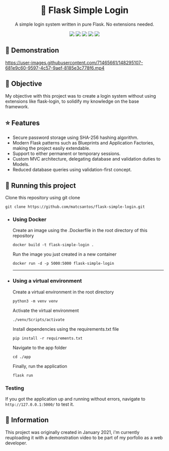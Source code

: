 <h1 align="center">🔐 Flask Simple Login</h1>
<p align="center">A simple login system written in pure Flask. No extensions needed.</p>

<p align="center">
  <img src="https://img.shields.io/badge/-Python-232529?style=flat&logo=python&logoColor=white">
  <img src="https://img.shields.io/badge/-Flask-232529?style=flat&logo=flask&logoColor=white">
  <img src="https://img.shields.io/badge/-SQLite-232529?style=flat&logo=sqlite&logoColor=white">
  <img src="https://img.shields.io/badge/-HTML5-232529?style=flat&logo=html5&logoColor=white">
  <img src="https://img.shields.io/badge/-CSS3-232529?style=flat&logo=css3&logoColor=white">
</p>

<h2>🎥 Demonstration</h2>

https://user-images.githubusercontent.com/71465661/148295107-681e9c60-9597-4c57-9aef-8185e3c778f6.mp4

<h2>📌 Objective</h2>

My objective with this project was to create a login system without using extensions like flask-login, to solidify my knowledge on the base framework.

<h2>⭐ Features</h2>

- Secure password storage using SHA-256 hashing algorithm.
- Modern Flask patterns such as Blueprints and Application Factories, making the project easily extendable.
- Support to either permanent or temporary sessions.
- Custom MVC architecture, delegating database and validation duties to Models.
- Reduced database queries using validation-first concept.

<h2>🚀 Running this project</h2>

<p>Clone this repository using git clone</p>
<code>git clone https://github.com/matcsantos/flask-simple-login.git</code>

<ul>
  <li>
    <h3>Using Docker</h3>
    <p>Create an image using the .Dockerfile in the root directory of this repository</p>
    <code>docker build -t flask-simple-login .</code>
    <p>Run the image you just created in a new container</p>
    <code>docker run -d -p 5000:5000 flask-simple-login</code>
  </li>
  <hr>
  <li>
    <h3>Using a virtual environment</h3>
    <p>Create a virtual environment in the root directory</p>
    <code>python3 -m venv venv</code>
    <p>Activate the virtual environment</p>
    <code>./venv/Scripts/activate</code>
    <p>Install dependencies using the requirements.txt file</p>
    <code>pip install -r requirements.txt</code>
    <p>Navigate to the app folder</p>
    <code>cd ./app</code>
    <p>Finally, run the application</p>
    <code>flask run</code>
  </li>
</ul>

<h3>Testing</h3>
<p>If you got the application up and running without errors, navigate to <code>http://127.0.0.1:5000/</code> to test it.</p>

<h2>📃 Information</h2>

This project was originally created in January 2021, i'm currently reuploading it with a demonstration video to be part of my porfolio as a web developer.</br>
